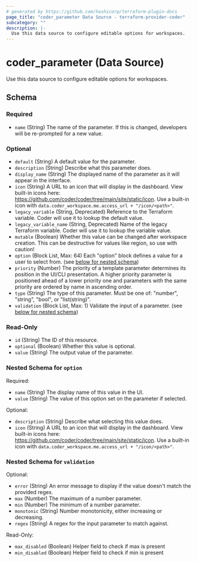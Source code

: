 ```yaml
---
# generated by https://github.com/hashicorp/terraform-plugin-docs
page_title: "coder_parameter Data Source - terraform-provider-coder"
subcategory: ""
description: |-
  Use this data source to configure editable options for workspaces.
---
```


# coder_parameter (Data Source)

Use this data source to configure editable options for workspaces.



<!-- schema generated by tfplugindocs -->
## Schema

### Required

- `name` (String) The name of the parameter. If this is changed, developers will be re-prompted for a new value.

### Optional

- `default` (String) A default value for the parameter.
- `description` (String) Describe what this parameter does.
- `display_name` (String) The displayed name of the parameter as it will appear in the interface.
- `icon` (String) A URL to an icon that will display in the dashboard. View built-in icons here: https://github.com/coder/coder/tree/main/site/static/icon. Use a built-in icon with `data.coder_workspace.me.access_url + "/icon/<path>"`.
- `legacy_variable` (String, Deprecated) Reference to the Terraform variable. Coder will use it to lookup the default value.
- `legacy_variable_name` (String, Deprecated) Name of the legacy Terraform variable. Coder will use it to lookup the variable value.
- `mutable` (Boolean) Whether this value can be changed after workspace creation. This can be destructive for values like region, so use with caution!
- `option` (Block List, Max: 64) Each "option" block defines a value for a user to select from. (see [below for nested schema](#nestedblock--option))
- `priority` (Number) The priority of a template parameter determines its position in the UI/CLI presentation. A higher priority parameter is positioned ahead of a lower priority one and parameters with the same priority are ordered by name in ascending order.
- `type` (String) The type of this parameter. Must be one of: "number", "string", "bool", or "list(string)".
- `validation` (Block List, Max: 1) Validate the input of a parameter. (see [below for nested schema](#nestedblock--validation))

### Read-Only

- `id` (String) The ID of this resource.
- `optional` (Boolean) Whether this value is optional.
- `value` (String) The output value of the parameter.

<a id="nestedblock--option"></a>
### Nested Schema for `option`

Required:

- `name` (String) The display name of this value in the UI.
- `value` (String) The value of this option set on the parameter if selected.

Optional:

- `description` (String) Describe what selecting this value does.
- `icon` (String) A URL to an icon that will display in the dashboard. View built-in icons here: https://github.com/coder/coder/tree/main/site/static/icon. Use a built-in icon with `data.coder_workspace.me.access_url + "/icon/<path>"`.


<a id="nestedblock--validation"></a>
### Nested Schema for `validation`

Optional:

- `error` (String) An error message to display if the value doesn't match the provided regex.
- `max` (Number) The maximum of a number parameter.
- `min` (Number) The minimum of a number parameter.
- `monotonic` (String) Number monotonicity, either increasing or decreasing.
- `regex` (String) A regex for the input parameter to match against.

Read-Only:

- `max_disabled` (Boolean) Helper field to check if max is present
- `min_disabled` (Boolean) Helper field to check if min is present

